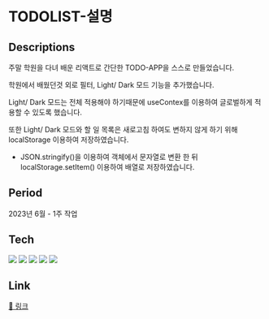 # TODOLIST-설명

## Descriptions

주말 학원을 다녀 배운 리액트로 간단한 TODO-APP을 스스로 만들었습니다.

학원에서 배웠던것 외로 필터, Light/ Dark 모드 기능을 추가했습니다.

Light/ Dark 모드는 전체 적용해야 하기때문에 useContex를 이용하여 글로벌하게 적용할 수 있도록 했습니다.

또한 Light/ Dark 모드와 할 일 목록은 새로고침 하여도 변하지 않게 하기 위해 localStorage 이용하여 저장하였습니다.

- JSON.stringify()을 이용하여 객체에서 문자열로 변환 한 뒤 localStorage.setItem() 이용하여 배열로 저장하였습니다.

## Period

2023년 6월 - 1주 작업

## Tech

<img src="https://img.shields.io/badge/TypeScript-3178C6?style=flat&logo=TypeScript&logoColor=white"/>
<img src="https://img.shields.io/badge/html5-E34F26?style=for-the-badge&logo=html5&logoColor=white">
<img src="https://img.shields.io/badge/html5 #E34F26?style=for-the-badge&logo=html5이름&logoColor=white">
<img src="https://img.shields.io/badge/html5 #E34F26?style=for-the-badge&logo=html5 이름&logoColor=white">
<img src="https://img.shields.io/badge/html5 #E34F26?style=for-the-badge&logo=html5 이름&logoColor=white">

## Link

[📎 링크](https://yoonzeen.github.io/jei_react/)
